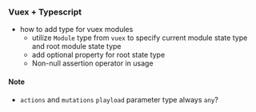 ### Vuex + Typescript

* how to add type for vuex modules
  * utilize `Module` type from `vuex` to specify current module state type and root module state type
  * add optional property for root state type
  * Non-null assertion operator in usage

#### Note

* `actions` and `mutations` `playload` parameter type always `any`?